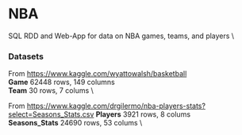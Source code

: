 # NBA
SQL RDD and Web-App for data on NBA games, teams, and players \

### Datasets
From https://www.kaggle.com/wyattowalsh/basketball \
**Game** 62448 rows, 149 columns \
**Team** 30 rows, 7 colums \

From https://www.kaggle.com/drgilermo/nba-players-stats?select=Seasons_Stats.csv
**Players** 3921 rows, 8 colums \
**Seasons_Stats** 24690 rows, 53 colums \
